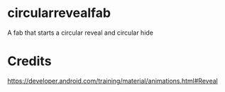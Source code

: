 # circularrevealfab
A fab that starts a circular reveal and circular hide

# Credits
https://developer.android.com/training/material/animations.html#Reveal
